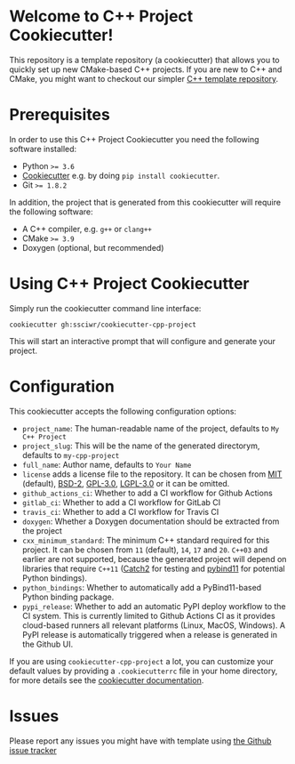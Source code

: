 # Welcome to C++ Project Cookiecutter!

This repository is a template repository (a cookiecutter) that allows you to quickly
set up new CMake-based C++ projects. If you are new to C++ and CMake, you might want
to checkout our simpler [C++ template repository](https://github.com/ssciwr/cpp-project-template).

# Prerequisites

In order to use this C++ Project Cookiecutter you need the following software installed:

* Python `>= 3.6`
* [Cookiecutter](https://github.com/cookiecutter/cookiecutter) e.g. by doing `pip install cookiecutter`.
* Git `>= 1.8.2`

In addition, the project that is generated from this cookiecutter will require the following software:

* A C++ compiler, e.g. `g++` or `clang++`
* CMake `>= 3.9`
* Doxygen (optional, but recommended)

# Using C++ Project Cookiecutter

Simply run the cookiecutter command line interface:

```
cookiecutter gh:ssciwr/cookiecutter-cpp-project
```

This will start an interactive prompt that will configure and generate your project.

# Configuration

This cookiecutter accepts the following configuration options:

* `project_name`: The human-readable name of the project, defaults to `My C++ Project`
* `project_slug`: This will be the name of the generated directorym, defaults to `my-cpp-project`
* `full_name`: Author name, defaults to `Your Name`
* `license` adds a license file to the repository. It can be chosen from [MIT](https://opensource.org/licenses/MIT) (default), [BSD-2](https://opensource.org/licenses/BSD-2-Clause), [GPL-3.0](https://opensource.org/licenses/GPL-3.0), [LGPL-3.0](https://opensource.org/licenses/LGPL-3.0) or it can be omitted.
* `github_actions_ci`: Whether to add a CI workflow for Github Actions
* `gitlab_ci`: Whether to add a CI workflow for GitLab CI
* `travis_ci`: Whether to add a CI workflow for Travis CI
* `doxygen`: Whether a Doxygen documentation should be extracted from the project
* `cxx_minimum_standard`: The minimum C++ standard required for this project. It can be chosen from `11` (default), `14`, `17` and `20`.
  `C++03` and earlier are not supported, because the generated project will depend on libraries that require `C++11` ([Catch2](https://github.com/catchorg/Catch2)
  for testing and [pybind11](https://github.com/pybind/pybind11) for potential Python bindings).
* `python_bindings`: Whether to automatically add a PyBind11-based Python binding package.
* `pypi_release`: Whether to add an automatic PyPI deploy workflow to the CI system.
  This is currently limited to Github Actions CI as it provides cloud-based runners all relevant
  platforms (Linux, MacOS, Windows). A PyPI release is automatically triggered when a release is
  generated in the Github UI.

If you are using `cookiecutter-cpp-project` a lot, you can customize your default values
by providing a `.cookiecutterrc` file in your home directory, for more details see the
[cookiecutter documentation](https://cookiecutter.readthedocs.io/en/latest/advanced/user_config.html).

# Issues

Please report any issues you might have with template using [the Github issue
tracker](https://github.com/ssciwr/cookiecutter-cpp-project/issues)
